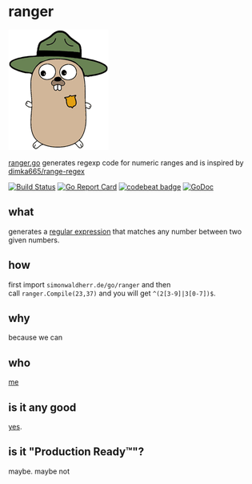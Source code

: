 # ranger

![Golang RegExp Ranger](https://raw.githubusercontent.com/SimonWaldherr/ranger/master/ranger.gif)

[ranger.go](https://simonwaldherr.de/go/ranger) generates regexp code for numeric ranges and is inspired by [dimka665/range-regex](https://github.com/dimka665/range-regex)  

[![Build Status](https://travis-ci.org/SimonWaldherr/ranger.svg?branch=master)](https://travis-ci.org/SimonWaldherr/ranger) 
[![Go Report Card](https://goreportcard.com/badge/github.com/simonwaldherr/ranger)](https://goreportcard.com/report/github.com/simonwaldherr/ranger) 
[![codebeat badge](https://codebeat.co/badges/bb574430-ee9e-4d62-a6d0-6daff78a5c08)](https://codebeat.co/projects/github-com-simonwaldherr-ranger-master)
[![GoDoc](https://img.shields.io/badge/godoc-reference-blue.svg)](https://godoc.org/github.com/SimonWaldherr/ranger) 

## what

generates a [regular expression](https://en.wikipedia.org/wiki/Regular_expression) that matches any number between two given numbers.

## how

first import ```simonwaldherr.de/go/ranger``` and then   
call ```ranger.Compile(23,37)``` and you will get ```^(2[3-9]|3[0-7])$```.

## why

because we can

## who

[me](https://simonwaldherr.de)

## is it any good

[yes](http://news.ycombinator.com/item?id=3067434).

## is it "Production Ready™"?

maybe. maybe not
